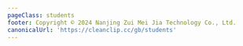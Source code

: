 ```yaml
---
pageClass: students
footer: Copyright © 2024 Nanjing Zui Mei Jia Technology Co., Ltd.
canonicalUrl: 'https://cleanclip.cc/gb/students'
---
```


<Students/>
